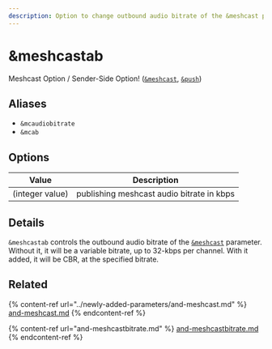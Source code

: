 ```yaml
---
description: Option to change outbound audio bitrate of the &meshcast parameter
---
```


# \&meshcastab

Meshcast Option / Sender-Side Option! ([`&meshcast`](../newly-added-parameters/and-meshcast.md), [`&push`](../source-settings/push.md))

## Aliases

* `&mcaudiobitrate`
* `&mcab`

## Options

| Value           | Description                               |
| --------------- | ----------------------------------------- |
| (integer value) | publishing meshcast audio bitrate in kbps |

## Details

`&meshcastab` controls the outbound audio bitrate of the [`&meshcast`](../newly-added-parameters/and-meshcast.md) parameter. Without it, it will be a variable bitrate, up to 32-kbps per channel. With it added, it will be CBR, at the specified bitrate.

## Related

{% content-ref url="../newly-added-parameters/and-meshcast.md" %}
[and-meshcast.md](../newly-added-parameters/and-meshcast.md)
{% endcontent-ref %}

{% content-ref url="and-meshcastbitrate.md" %}
[and-meshcastbitrate.md](and-meshcastbitrate.md)
{% endcontent-ref %}
